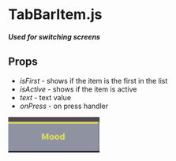 # TabBarItem.js
##### Used for switching screens

## Props
- *isFirst* - shows if the item is the first in the list
- *isActive* - shows if the item is active
- *text* - text value
- *onPress* - on press handler

![TabBarItem.js](./TabBarItem.png)
